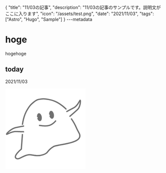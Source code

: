 {
  "title": "11/03の記事",
  "description": "11/03の記事のサンプルです。説明文がここに入ります",
  "icon": "/assets/test.png",
  "date": "2021/11/03",
  "tags": ["Astro", "Hugo", "Sample"]
}
---metadata

# hoge
hogehoge

## today
2021/11/03

![img](/assets/test.png)